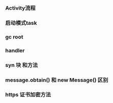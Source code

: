### Activity流程
### 启动模式task
### gc root
### handler
### syn 块  和方法
### message.obtain() 和 new Message() 区别
### https 证书加密方法